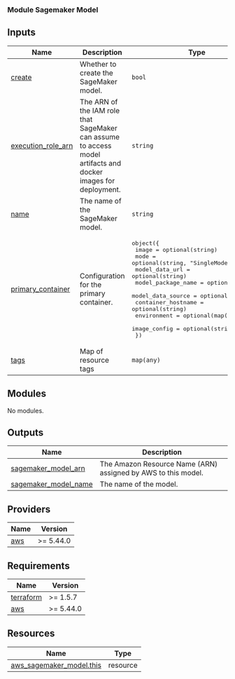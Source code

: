 <!-- BEGIN_TF_DOCS -->


### Module Sagemaker Model


## Inputs

| Name | Description | Type | Default | Required |
|------|-------------|------|---------|:--------:|
| <a name="input_create"></a> [create](#input\_create) | Whether to create the SageMaker model. | `bool` | `true` | no |
| <a name="input_execution_role_arn"></a> [execution\_role\_arn](#input\_execution\_role\_arn) | The ARN of the IAM role that SageMaker can assume to access model artifacts and docker images for deployment. | `string` | n/a | yes |
| <a name="input_name"></a> [name](#input\_name) | The name of the SageMaker model. | `string` | `null` | no |
| <a name="input_primary_container"></a> [primary\_container](#input\_primary\_container) | Configuration for the primary container. | <pre>object({<br>    image              = optional(string)<br>    mode               = optional(string, "SingleModel")<br>    model_data_url     = optional(string)<br>    model_package_name = optional(string)<br>    model_data_source  = optional(string)<br>    container_hostname = optional(string)<br>    environment        = optional(map(string))<br>    image_config       = optional(string)<br>  })</pre> | `null` | no |
| <a name="input_tags"></a> [tags](#input\_tags) | Map of resource tags | `map(any)` | `{}` | no |
## Modules

No modules.
## Outputs

| Name | Description |
|------|-------------|
| <a name="output_sagemaker_model_arn"></a> [sagemaker\_model\_arn](#output\_sagemaker\_model\_arn) | The Amazon Resource Name (ARN) assigned by AWS to this model. |
| <a name="output_sagemaker_model_name"></a> [sagemaker\_model\_name](#output\_sagemaker\_model\_name) | The name of the model. |
## Providers

| Name | Version |
|------|---------|
| <a name="provider_aws"></a> [aws](#provider\_aws) | >= 5.44.0 |
## Requirements

| Name | Version |
|------|---------|
| <a name="requirement_terraform"></a> [terraform](#requirement\_terraform) | >= 1.5.7 |
| <a name="requirement_aws"></a> [aws](#requirement\_aws) | >= 5.44.0 |
## Resources

| Name | Type |
|------|------|
| [aws_sagemaker_model.this](https://registry.terraform.io/providers/hashicorp/aws/latest/docs/resources/sagemaker_model) | resource |
<!-- END_TF_DOCS -->